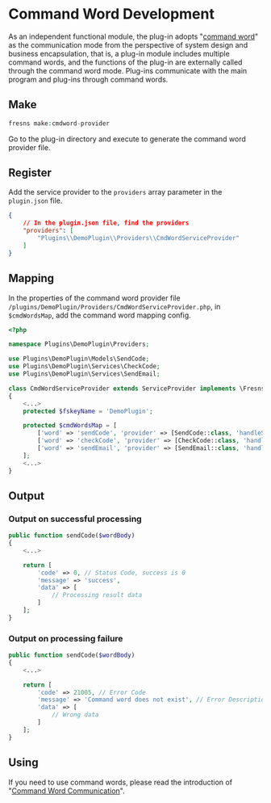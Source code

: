 # Command Word Development

As an independent functional module, the plug-in adopts "[command word](https://github.com/fresns/cmd-word-manager)" as the communication mode from the perspective of system design and business encapsulation, that is, a plug-in module includes multiple command words, and the functions of the plug-in are externally called through the command word mode. Plug-ins communicate with the main program and plug-ins through command words.

## Make

```php
fresns make:cmdword-provider
```

Go to the plug-in directory and execute to generate the command word provider file.

## Register

Add the service provider to the `providers` array parameter in the `plugin.json` file.

```json
{
    // In the plugin.json file, find the providers
    "providers": [
        "Plugins\\DemoPlugin\\Providers\\CmdWordServiceProvider"
    ]
}
```

## Mapping

In the properties of the command word provider file `/plugins/DemoPlugin/Providers/CmdWordServiceProvider.php`, in `$cmdWordsMap`, add the command word mapping config.

```php
<?php

namespace Plugins\DemoPlugin\Providers;

use Plugins\DemoPlugin\Models\SendCode;
use Plugins\DemoPlugin\Services\CheckCode;
use Plugins\DemoPlugin\Services\SendEmail;

class CmdWordServiceProvider extends ServiceProvider implements \Fresns\CmdWordManager\Contracts\CmdWordProviderContract
{
    <...>
    protected $fskeyName = 'DemoPlugin';

    protected $cmdWordsMap = [
        ['word' => 'sendCode', 'provider' => [SendCode::class, 'handleSendCode']],
        ['word' => 'checkCode', 'provider' => [CheckCode::class, 'handleCheckCode']],
        ['word' => 'sendEmail', 'provider' => [SendEmail::class, 'handleSendEmail']],
    ];
    <...>
}
```

## Output

### Output on successful processing

```php
public function sendCode($wordBody)
{
    <...>

    return [
        'code' => 0, // Status Code, success is 0
        'message' => 'success',
        'data' => [
            // Processing result data
        ]
    ];
}
```

### Output on processing failure

```php
public function sendCode($wordBody)
{
    <...>

    return [
        'code' => 21005, // Error Code
        'message' => 'Command word does not exist', // Error Description
        'data' => [
            // Wrong data
        ]
    ];
}
```

## Using

If you need to use command words, please read the introduction of "[Command Word Communication](command-word.md)".